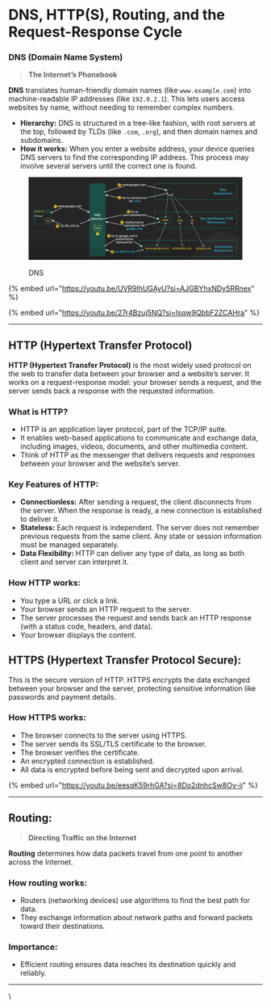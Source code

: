 # DNS, HTTP(S), Routing, and the Request-Response Cycle

### DNS (Domain Name System)

> **The Internet’s Phonebook**

**DNS** translates human-friendly domain names (like `www.example.com`) into machine-readable IP addresses (like `192.0.2.1`). This lets users access websites by name, without needing to remember complex numbers.

* **Hierarchy:** DNS is structured in a tree-like fashion, with root servers at the top, followed by TLDs (like `.com`, `.org`), and then domain names and subdomains.
* **How it works:** When you enter a website address, your device queries DNS servers to find the corresponding IP address. This process may involve several servers until the correct one is found.

<figure><img src="../.gitbook/assets/DNS.png" alt=""><figcaption><p>DNS</p></figcaption></figure>

{% embed url="https://youtu.be/UVR9lhUGAyU?si=AJGBYhxNDy5RRnex" %}

{% embed url="https://youtu.be/27r4Bzuj5NQ?si=Isqw9QbbF2ZCAHra" %}

***

## HTTP **(Hypertext Transfer Protocol)**

**HTTP (Hypertext Transfer Protocol)** is the most widely used protocol on the web to transfer data between your browser and a website’s server. It works on a request-response model: your browser sends a request, and the server sends back a response with the requested information.

### **What is HTTP?**

* HTTP is an application layer protocol, part of the TCP/IP suite.
* It enables web-based applications to communicate and exchange data, including images, videos, documents, and other multimedia content.
* Think of HTTP as the messenger that delivers requests and responses between your browser and the website’s server.

### **Key Features of HTTP:**

* **Connectionless:** After sending a request, the client disconnects from the server. When the response is ready, a new connection is established to deliver it.
* **Stateless:** Each request is independent. The server does not remember previous requests from the same client. Any state or session information must be managed separately.
* **Data Flexibility:** HTTP can deliver any type of data, as long as both client and server can interpret it.

### **How HTTP works**:

* You type a URL or click a link.
* Your browser sends an HTTP request to the server.
* The server processes the request and sends back an HTTP response (with a status code, headers, and data).
* Your browser displays the content.

## **HTTPS (Hypertext Transfer Protocol Secure)**:&#x20;

This is the secure version of HTTP. HTTPS encrypts the data exchanged between your browser and the server, protecting sensitive information like passwords and payment details.

### **How HTTPS works**:

* The browser connects to the server using HTTPS.
* The server sends its SSL/TLS certificate to the browser.
* The browser verifies the certificate.
* An encrypted connection is established.
* All data is encrypted before being sent and decrypted upon arrival.

{% embed url="https://youtu.be/eesqK59rhGA?si=8Do2dnhcSw8Ov-ii" %}

***

## Routing:

> **Directing Traffic on the Internet**

**Routing** determines how data packets travel from one point to another across the Internet.

### **How routing works:**

* Routers (networking devices) use algorithms to find the best path for data.
* They exchange information about network paths and forward packets toward their destinations.

### **Importance:**

* Efficient routing ensures data reaches its destination quickly and reliably.

***

\

